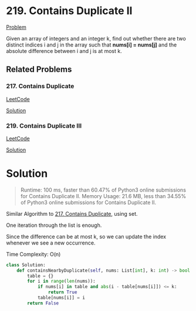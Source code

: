 # 219. Contains Duplicate II

[Problem](https://leetcode.com/problems/contains-duplicate-ii/)

Given an array of integers and an integer k, find out whether there are two distinct indices i and j in the array such that **nums[i] = nums[j]** and the absolute difference between i and j is at most k.

## Related Problems

### 217. Contains Duplicate
[LeetCode](https://leetcode.com/problems/contains-duplicate/)

[Solution](../217.Contains-Duplicate)

### 219. Contains Duplicate III

[LeetCode](https://leetcode.com/problems/contains-duplicate-iii/)

[Solution](../217.Contains-Duplicate-III)


# Solution

> Runtime: 100 ms, faster than 60.47% of Python3 online submissions for Contains Duplicate II.
> Memory Usage: 21.6 MB, less than 34.55% of Python3 online submissions for Contains Duplicate II.

Similar Algorithm to [217. Contains Duplicate](../217.Contains-Duplicate), using set.

One iteration through the list is enough.

Since the difference can be at most k, so we can update the index whenever we see a new occurrence. 

Time Complexity: O(n)

```python
class Solution:
    def containsNearbyDuplicate(self, nums: List[int], k: int) -> bool:
        table = {}
        for i in range(len(nums)):
            if nums[i] in table and abs(i - table[nums[i]]) <= k:
                return True
            table[nums[i]] = i
        return False
```
